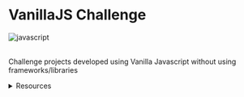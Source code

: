 # VanillaJS Challenge

<div>
  <img src="https://img.shields.io/badge/-Javascript-black?style=for-the-badge&logoColor=black&logo=javascript&color=f7df1e" alt="javascript" />
</div>
<br />

Challenge projects developed using Vanilla Javascript without using frameworks/libraries

<details>
  <summary>Resources</summary>

- [FontAwesome](https://fontawesome.com)
- [GoogleFonts: Limelight](https://fonts.google.com/specimen/Limelight)
- [GoogleFonts: Roboto](https://fonts.google.com/specimen/Roboto)
- [GoogleFonts: Bebas Neue](https://fonts.google.com/specimen/Bebas+Neue)

</details>
